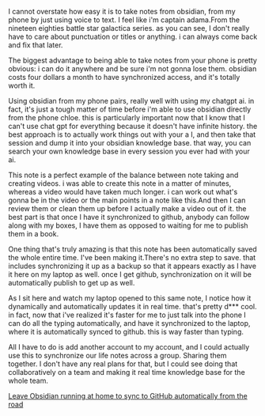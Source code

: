 I cannot overstate how easy it is to take notes from obsidian, from my phone by just using voice to text. I feel like i'm captain adama.From the nineteen eighties battle star galactica series. as you can see, I don't really have to care about punctuation or titles or anything. i can always come back and fix that later.

The biggest advantage to being able to take notes from your phone is pretty obvious: i can do it anywhere and be sure i'm not gonna lose them. obsidian costs four dollars a month to have synchronized access, and it's totally worth it.

Using obsidian from my phone pairs, really well with using my chatgpt ai. in fact, it's just a tough matter of time before i'm able to use obsidian directly from the phone chloe. this is particularly important now that I know that I can't use chat gpt for everything because it doesn't have infinite history. the best approach is to actually work things out with your a I, and then take that session and dump it into your obsidian knowledge base. that way, you can search your own knowledge base in every session you ever had with your ai.

This note is a perfect example of the balance between note taking and creating videos. i was able to create this note in a matter of minutes, whereas a video would have taken much longer. i can work out what's gonna be in the video or the main points in a note like this.And then I can review them or clean them up before I actually make a video out of it. the best part is that once I have it synchronized to github, anybody can follow along with my boxes, I have them as opposed to waiting for me to publish them in a book.

One thing that's truly amazing is that this note has been automatically saved the whole entire time. I've been making it.There's no extra step to save. that includes synchronizing it up as a backup so that it appears exactly as I have it here on my laptop as well. once I get github, synchronization on it will be automatically publish to get up as well.

As I sit here and watch my laptop opened to this same note, I notice how it dynamically and automatically updates it in real time. that's pretty d*** cool. in fact, now that i've realized it's faster for me to just talk into the phone I can do all the typing automatically, and have it synchronized to the laptop, where it is automatically synced to github. this is way faster than typing.

All I have to do is add another account to my account, and I could actually use this to synchronize our life notes across a group. Sharing them together. I don't have any real plans for that, but I could see doing that collaboratively on a team and making it real time knowledge base for the whole team.

[Leave Obsidian running at home to sync to GitHub automatically from the road](Leave%20Obsidian%20running%20at%20home%20to%20sync%20to%20GitHub%20automatically%20from%20the%20road.md)